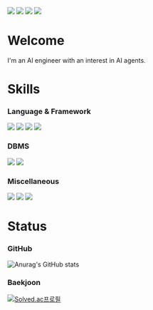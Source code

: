 <a href="https://github.com/dehkartes/" target="_blank"><img src="https://img.shields.io/badge/Github-181717?style=flat-square&logo=GitHub&logoColor=FFFFFF"/></a>
<a href="https://dehkartes.github.io/" target="_blank"><img src="https://img.shields.io/badge/Tech%20Blog-000000?style=flat-square&logo=github"/></a>
<a href="https://www.nexusmods.com/users/38128390" target="_blank"><img src="https://img.shields.io/badge/NexusMods-FF9900?style=flat-square&logo=Bath ASU&logoColor=FFFFFF"/></a>
<a href="https://hhpluscertificateofcompletion.oopy.io/"><img src="https://static.spartacodingclub.kr/hanghae99/plus/completion/badge_black.svg" /></a>
# Welcome
I'm an AI engineer with an interest in AI agents.
# Skills
### Language & Framework
<a><img src="https://img.shields.io/badge/Python-3776AB?style=flat-square&logo=python&logoColor=FFFFFF"/></a>
<a><img src="https://img.shields.io/badge/C++-00599C?style=flat-square&logo=cplusplus&logoColor=FFFFFF"/></a>
<a><img src="https://img.shields.io/badge/LangChain-1D3C3E?style=flat-square&logo=langchain&logoColor=FFFFFF"/></a>
<a><img src="https://img.shields.io/badge/%F0%9F%A4%97-Transformers-yellow?style=flat-square&logoColor=FFFFFF"/></a>
### DBMS
<a><img src="https://img.shields.io/badge/MSSQL-CC2927?style=flat-square&logo=microsoftsqlserver&logoColor=FFFFFF"/></a>
<a><img src="https://img.shields.io/badge/Oracle-F80000?style=flat-square&logo=oracle&logoColor=FFFFFF"/></a>
### Miscellaneous
<a><img src="https://img.shields.io/badge/Git-F05032?style=flat-square&logo=git&logoColor=FFFFFF"/></a>
<a><img src="https://img.shields.io/badge/Creation Kit-181717?style=flat-square&logo=ipfs&logoColor=FFFFFF"/></a>
<a><img src="https://img.shields.io/badge/Unity-181717?style=flat-square&logo=unity&logoColor=FFFFFF"/></a>
# Status
### GitHub
![Anurag's GitHub stats](https://github-readme-stats.vercel.app/api?username=Dehkartes&show_icons=true&theme=apprentice)
### Baekjoon
[![Solved.ac프로필](http://mazassumnida.wtf/api/v2/generate_badge?boj=hsj3925)](https://solved.ac/hsj3925)
